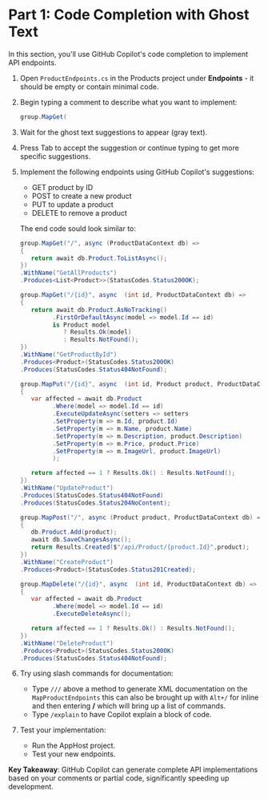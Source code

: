 # Part 1: Code Completion with Ghost Text

In this section, you'll use GitHub Copilot's code completion to implement API endpoints.

1. Open `ProductEndpoints.cs` in the Products project under **Endpoints** - it should be empty or contain minimal code.
2. Begin typing a comment to describe what you want to implement:
   ```csharp
   group.MapGet(
   ```
3. Wait for the ghost text suggestions to appear (gray text).
4. Press Tab to accept the suggestion or continue typing to get more specific suggestions.
5. Implement the following endpoints using GitHub Copilot's suggestions:
   - GET product by ID
   - POST to create a new product
   - PUT to update a product
   - DELETE to remove a product

   The end code sould look similar to:

   ```csharp
   group.MapGet("/", async (ProductDataContext db) =>
   {
      return await db.Product.ToListAsync();
   })
   .WithName("GetAllProducts")
   .Produces<List<Product>>(StatusCodes.Status200OK);

   group.MapGet("/{id}", async  (int id, ProductDataContext db) =>
   {
      return await db.Product.AsNoTracking()
            .FirstOrDefaultAsync(model => model.Id == id)
            is Product model
               ? Results.Ok(model)
               : Results.NotFound();
   })
   .WithName("GetProductById")
   .Produces<Product>(StatusCodes.Status200OK)
   .Produces(StatusCodes.Status404NotFound);

   group.MapPut("/{id}", async  (int id, Product product, ProductDataContext db) =>
   {
      var affected = await db.Product
            .Where(model => model.Id == id)
            .ExecuteUpdateAsync(setters => setters
            .SetProperty(m => m.Id, product.Id)
            .SetProperty(m => m.Name, product.Name)
            .SetProperty(m => m.Description, product.Description)
            .SetProperty(m => m.Price, product.Price)
            .SetProperty(m => m.ImageUrl, product.ImageUrl)
            );

      return affected == 1 ? Results.Ok() : Results.NotFound();
   })
   .WithName("UpdateProduct")
   .Produces(StatusCodes.Status404NotFound)
   .Produces(StatusCodes.Status204NoContent);

   group.MapPost("/", async (Product product, ProductDataContext db) =>
   {
      db.Product.Add(product);
      await db.SaveChangesAsync();
      return Results.Created($"/api/Product/{product.Id}",product);
   })
   .WithName("CreateProduct")
   .Produces<Product>(StatusCodes.Status201Created);

   group.MapDelete("/{id}", async  (int id, ProductDataContext db) =>
   {
      var affected = await db.Product
            .Where(model => model.Id == id)
            .ExecuteDeleteAsync();

      return affected == 1 ? Results.Ok() : Results.NotFound();
   })
   .WithName("DeleteProduct")
   .Produces<Product>(StatusCodes.Status200OK)
   .Produces(StatusCodes.Status404NotFound);
   ```

6. Try using slash commands for documentation:
   - Type `///` above a method to generate XML documentation on the `MapProductEndpoints` this can also be brought up with `Alt+/` for inline and then entering **/** which will bring up a list of commands.
   - Type `/explain` to have Copilot explain a block of code.

7. Test your implementation:
   - Run the AppHost project.
   - Test your new endpoints.

**Key Takeaway**: GitHub Copilot can generate complete API implementations based on your comments or partial code, significantly speeding up development.
